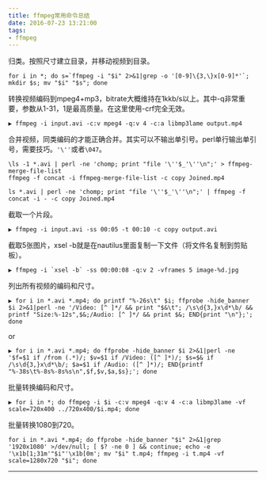 ```yaml
---
title: ffmpeg常用命令总结
date: 2016-07-23 13:21:00
tags:
- ffmpeg
---
```

归类。按照尺寸建立目录，并移动视频到目录。
```
for i in *; do s=`ffmpeg -i "$i" 2>&1|grep -o '[0-9]\{3,\}x[0-9]*'`; mkdir $s; mv "$i" "$s"; done
```
转换视频编码到mpeg4+mp3，bitrate大概维持在1kkb/s以上。其中-q非常重要，参数从1-31，1是最高质量。在这里使用-crf完全无效。
```
▶ ffmpeg -i input.avi -c:v mpeg4 -q:v 4 -c:a libmp3lame output.mp4
```
合并视频，同类编码的才能正确合并。其实可以不输出单引号。perl单行输出单引号，需要技巧。`'\''`或者`\047`。
```
\ls -1 *.avi | perl -ne 'chomp; print "file '\''$_'\''\n";' > ffmpeg-merge-file-list
ffmpeg -f concat -i ffmpeg-merge-file-list -c copy Joined.mp4

ls *.avi | perl -ne 'chomp; print "file '\''$_'\''\n";' | ffmpeg -f concat -i - -c copy Joined.mp4

```
截取一个片段。
```
▶ ffmpeg -i input.avi -ss 00:05 -t 00:10 -c copy output.avi
```
截取5张图片，xsel -b就是在nautilus里面复制一下文件（将文件名复制到剪贴板）。
```
▶ ffmpeg -i `xsel -b` -ss 00:00:08 -q:v 2 -vframes 5 image-%d.jpg
```
列出所有视频的编码和尺寸。
```
▶ for i in *.avi *.mp4; do printf "%-26s\t" $i; ffprobe -hide_banner $i 2>&1|perl -ne '/Video: [^ ]*/ && print "$&\t"; /\s\d{3,}x\d*\b/ && printf "Size:%-12s",$&;/Audio: [^ ]*/ && print $&; END{print "\n"};'; done
```
or
```
▶ for i in *.avi *.mp4; do ffprobe -hide_banner $i 2>&1|perl -ne '$f=$1 if /from (.*)/; $v=$1 if /Video: ([^ ]*)/; $s=$& if /\s\d{3,}x\d*\b/; $a=$1 if /Audio: ([^ ]*)/; END{printf "%-38s\t%-8s%-8s%s\n",$f,$v,$a,$s};'; done
```
批量转换编码和尺寸。
```
▶ for i in *; do ffmpeg -i $i -c:v mpeg4 -q:v 4 -c:a libmp3lame -vf scale=720x400 ../720x400/$i.mp4; done
```
批量转换1080到720。
```
for i in *.avi *.mp4; do ffprobe -hide_banner "$i" 2>&1|grep '1920x1080' >/dev/null; [ $? -ne 0 ] && continue; echo -e '\x1b[1;31m'"$i"'\x1b[0m'; mv "$i" t.mp4; ffmpeg -i t.mp4 -vf scale=1280x720 "$i"; done
```

---

